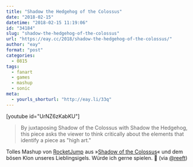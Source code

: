 ```yaml
---
title: "Shadow the Hedgehog of the Colossus"
date: "2018-02-15"
datetime: "2018-02-15 11:19:06"
id: "34184"
slug: "shadow-the-hedgehog-of-the-colossus"
url: "https://eay.cc/2018/shadow-the-hedgehog-of-the-colossus/"
author: "eay"
format: "post"
categories:
  - 0815
tags:
  - fanart
  - games
  - mashup
  - sonic
meta:
  - yourls_shorturl: "http://eay.li/33q"
---
```


\[youtube id="UrNZ6zKabKU"\]

> By juxtaposing Shadow of the Colossus with Shadow the Hedgehog, this piece asks the viewer to think critically about the elements that identify a piece as "high art."

Tolles Mashup von [RocketJump](https://www.rocketjump.com/) aus »[Shadow of the Colossus](https://www.amazon.de/exec/obidos/ASIN/B072R24R1W/eayznet-21)« und dem bösen Klon unseres Lieblingsigels. Würde ich gerne spielen. 🦔 (via [@reeft](https://twitter.com/reeft))
